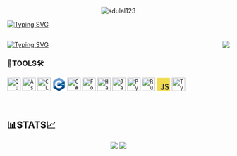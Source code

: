<!-- Page Reloaded counter -->
<p title="pageReloaded" align="center"> 
  <img alt="sdulal123" src="https://komarev.com/ghpvc/?username=sdulal123&color=brightgreen&style=plastic&label=PAGE+RELOADED"/>
</p>

<!-- Title -->
[![Typing SVG](https://readme-typing-svg.demolab.com?font=Fira+Code&size=30&duration=2000&pause=1000&color=5DF7BD&center=true&vCenter=true&random=false&width=435&lines=Hello+and+welcome!!!+🙏🏻)](https://git.io/typing-svg)
##
<img align="right" src="https://github.com/sdulal123/sdulal123/assets/86375908/a4bfd187-404b-4088-9517-30a5363037dc"/>

[![Typing SVG](https://readme-typing-svg.demolab.com?font=Fira+Code&duration=5000&pause=1000&color=53D3F7&center=true&vCenter=true&random=false&width=435&lines=I+am+Sushil%2C+a+software+developer+👨🏻‍💻)](https://git.io/typing-svg)
 
  <!-- Sites to get logos: https://www.vectorlogo.zone or https://simpleicons.org/ -->
  ### 📐TOOLS🛠
  <div align="left">
    <code><img title="Quantum Computing" height="30" width="30" src="https://github.com/sdulal123/sdulal123/assets/170832348/52fe50d3-1eae-4789-aa18-acedea153b29"/></code>
    <code><img title="Assembly" height="30" width="30" src="https://github.com/sudulal123/sudulal123/assets/86375908/6ed576ac-2de7-4dec-81d8-710df51e2f88"></code>
    <code><img title="C Lang" height="30" width="30" src="https://www.vectorlogo.zone/logos/open-std_c/open-std_c-icon~alt2.svg"/></code>
    <code><img title="C++ Lang" height="30" width="30" src="https://raw.githubusercontent.com/devicons/devicon/master/icons/cplusplus/cplusplus-original.svg"></code>
    <code><img title="C# Lang" height="30" width="30" src="https://github.com/sdulal123/sdulal123/assets/170832348/45944828-9fc1-4dd2-93da-5b9f7dfdf5b9"></code>
    <code><img title="Fortran" height="30" width="30" src="https://user-images.githubusercontent.com/25181517/192106356-07c248b7-9c7c-40bd-a202-f7caf5d0b1bc.png"></code>
    <code><img title="Haskell" height="30" width="30" src="https://github.com/sdulal123/sdulal123/assets/170832348/7e04ef65-72a8-4874-af97-b6ec77f043d9"></code>
    <code><img title="Java" height="30" width="30" src="https://www.vectorlogo.zone/logos/java/java-icon.svg"></code>
    <code><img title="Python" height="30" width="30" src="https://www.vectorlogo.zone/logos/python/python-icon.svg"></code>
    <code><img title="Rust" height="30" width="30" src="https://github.com/sdulal123/sdulal123/assets/170832348/ebbd90a2-22cc-44dc-8a3f-51282ec0c130"></code>
    <code><img title="JavaScript" height="30" width="30" src="https://raw.githubusercontent.com/devicons/devicon/master/icons/javascript/javascript-original.svg"></code>
    <code><img title="TypeScript" height="30" width="30" src="https://www.vectorlogo.zone/logos/typescriptlang/typescriptlang-icon.svg"></code>
  </div>
</p>

&nbsp;

## 📊STATS📈
<div align="center">
  <img height="150em" src="https://github-readme-stats-eight-theta.vercel.app/api/top-langs/?username=sudulal123&layout=compact&langs_count=2&theme=merko">
  <img height="150em" src="https://github-readme-stats-eight-theta.vercel.app/api?username=sdulal123&show_icons=true&theme=tokyonight&include_all_commits=true&count_private=true">
</div>

## <br/>
<!-- This readme was created by Sushil Dulal - https://github.com/sdulal123 -->
